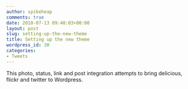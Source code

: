 ```yaml
---
author: spikeheap
comments: true
date: 2010-07-13 09:48:03+00:00
layout: post
slug: setting-up-the-new-theme
title: Setting up the new theme
wordpress_id: 30
categories:
- Tweets
---
```


This photo, status, link and post integration attempts to bring delicious, flickr and twitter to Wordpress. 
